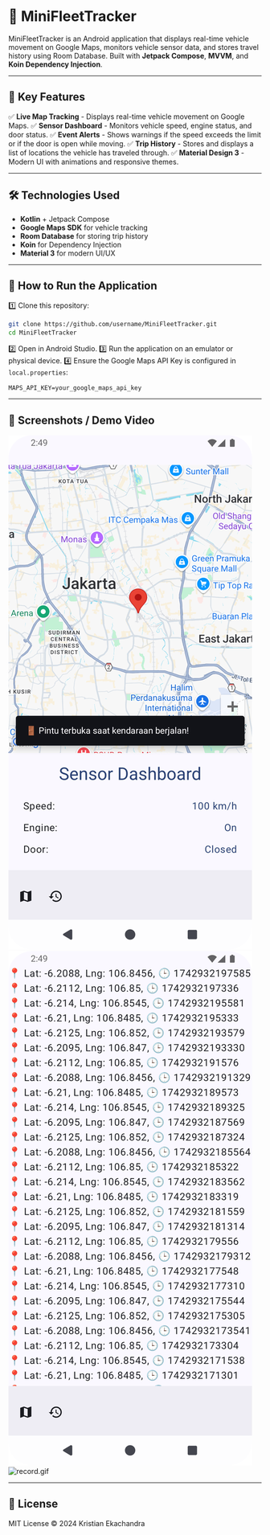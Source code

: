# 🚗 MiniFleetTracker
MiniFleetTracker is an Android application that displays real-time vehicle movement on Google Maps, monitors vehicle sensor data, and stores travel history using Room Database. Built with **Jetpack Compose**, **MVVM**, and **Koin Dependency Injection**.

---

## 📌 Key Features
✅ **Live Map Tracking** - Displays real-time vehicle movement on Google Maps.
✅ **Sensor Dashboard** - Monitors vehicle speed, engine status, and door status.
✅ **Event Alerts** - Shows warnings if the speed exceeds the limit or if the door is open while moving.
✅ **Trip History** - Stores and displays a list of locations the vehicle has traveled through.
✅ **Material Design 3** - Modern UI with animations and responsive themes.

---

## 🛠 Technologies Used
- **Kotlin** + Jetpack Compose
- **Google Maps SDK** for vehicle tracking
- **Room Database** for storing trip history
- **Koin** for Dependency Injection
- **Material 3** for modern UI/UX

---

## 🚀 How to Run the Application
1️⃣ Clone this repository:
```sh
git clone https://github.com/username/MiniFleetTracker.git
cd MiniFleetTracker
```
2️⃣ Open in Android Studio.
3️⃣ Run the application on an emulator or physical device.
4️⃣ Ensure the Google Maps API Key is configured in `local.properties`:
```properties
MAPS_API_KEY=your_google_maps_api_key
```

---

## 📸 Screenshots / Demo Video
![img.png](home.png)
![img_1.png](history.png)
![record.gif](record.gif)

---

## 📜 License
MIT License © 2024 Kristian Ekachandra
